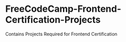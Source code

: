 # FreeCodeCamp-Frontend-Certification-Projects
Contains Projects Required for Frontend Certification
